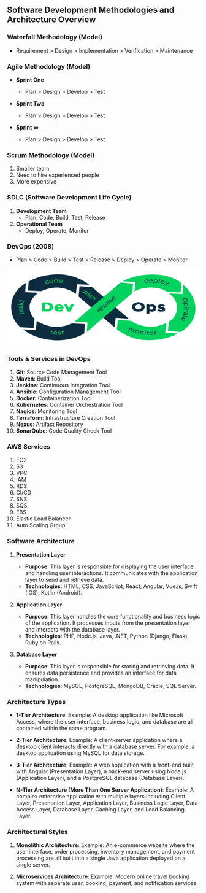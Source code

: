 ## Software Development Methodologies and Architecture Overview

### Waterfall Methodology (Model)
- Requirement > Design > Implementation > Verification > Maintenance

### Agile Methodology (Model)
- **Sprint One**
  - Plan > Design > Develop > Test
    
- **Sprint Two**
  - Plan > Design > Develop > Test 
    
- **Sprint ∞**
  - Plan > Design > Develop > Test

### Scrum Methodology (Model)
1. Smaller team
2. Need to hire experienced people
3. More expensive

### SDLC (Software Development Life Cycle)
1. **Development Team**
   - Plan, Code, Build, Test, Release
2. **Operational Team**
   - Deploy, Operate, Monitor

### DevOps (2008)
- Plan > Code > Build > Test > Release > Deploy > Operate > Monitor
<img src="https://github.com/VinayHugar/DevOps/blob/master/assets/DevOps.png" width="600" height="200">

### Tools & Services in DevOps
1. **Git**: Source Code Management Tool
2. **Maven**: Build Tool
3. **Jenkins**: Continuous Integration Tool
4. **Ansible**: Configuration Management Tool
5. **Docker**: Containerization Tool
6. **Kubernetes**: Container Orchestration Tool
7. **Nagios**: Monitoring Tool
8. **Terraform**: Infrastructure Creation Tool
9. **Nexus**: Artifact Repository
10. **SonarQube**: Code Quality Check Tool

### AWS Services
1. EC2
2. S3
3. VPC
4. IAM
5. RDS
6. CI/CD
7. SNS
8. SQS
9. EBS
10. Elastic Load Balancer
11. Auto Scaling Group

### Software Architecture
1. **Presentation Layer**
   - **Purpose**: This layer is responsible for displaying the user interface and handling user interactions. It communicates with the application layer to send and retrieve data.
   - **Technologies**: HTML, CSS, JavaScript, React, Angular, Vue.js, Swift (iOS), Kotlin (Android).

2. **Application Layer**  
   - **Purpose**: This layer handles the core functionality and business logic of the application. It processes inputs from the presentation layer and interacts with the database layer.
   - **Technologies**: PHP, Node.js, Java, .NET, Python (Django, Flask), Ruby on Rails.

3. **Database Layer**
   - **Purpose**: This layer is responsible for storing and retrieving data. It ensures data persistence and provides an interface for data manipulation.
   - **Technologies**: MySQL, PostgreSQL, MongoDB, Oracle, SQL Server.

### Architecture Types
- **1-Tier Architecture**: Example: A desktop application like Microsoft Access, where the user interface, business logic, and database are all contained within the same program.
  
- **2-Tier Architecture**: Example: A client-server application where a desktop client interacts directly with a database server. For example, a desktop application using MySQL for data storage.
  
- **3-Tier Architecture**: Example: A web application with a front-end built with Angular (Presentation Layer), a back-end server using Node.js (Application Layer), and a PostgreSQL database (Database Layer).
  
- **N-Tier Architecture (More Than One Server Application)**: Example: A complex enterprise application with multiple layers including Client Layer, Presentation Layer, Application Layer, Business Logic Layer, Data Access Layer, Database Layer, Caching Layer, and Load Balancing Layer.

### Architectural Styles
1. **Monolithic Architecture**: Example: An e-commerce website where the user interface, order processing, inventory management, and payment processing are all built into a single Java application deployed on a single server.

2. **Microservices Architecture**: Example: Modern online travel booking system with separate user, booking, payment, and notification services.
